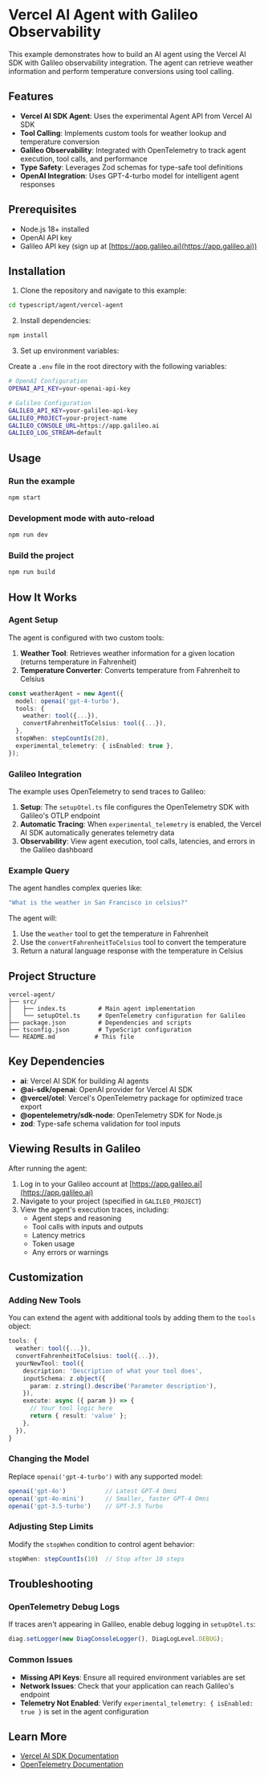 # Vercel AI Agent with Galileo Observability

This example demonstrates how to build an AI agent using the Vercel AI SDK with Galileo observability integration. The agent can retrieve weather information and perform temperature conversions using tool calling.

## Features

- **Vercel AI SDK Agent**: Uses the experimental Agent API from Vercel AI SDK
- **Tool Calling**: Implements custom tools for weather lookup and temperature conversion
- **Galileo Observability**: Integrated with OpenTelemetry to track agent execution, tool calls, and performance
- **Type Safety**: Leverages Zod schemas for type-safe tool definitions
- **OpenAI Integration**: Uses GPT-4-turbo model for intelligent agent responses

## Prerequisites

- Node.js 18+ installed
- OpenAI API key
- Galileo API key (sign up at [https://app.galileo.ai](https://app.galileo.ai))

## Installation

1. Clone the repository and navigate to this example:

```bash
cd typescript/agent/vercel-agent
```

2. Install dependencies:

```bash
npm install
```

3. Set up environment variables:

Create a `.env` file in the root directory with the following variables:

```bash
# OpenAI Configuration
OPENAI_API_KEY=your-openai-api-key

# Galileo Configuration
GALILEO_API_KEY=your-galileo-api-key
GALILEO_PROJECT=your-project-name
GALILEO_CONSOLE_URL=https://app.galileo.ai
GALILEO_LOG_STREAM=default
```

## Usage

### Run the example

```bash
npm start
```

### Development mode with auto-reload

```bash
npm run dev
```

### Build the project

```bash
npm run build
```

## How It Works

### Agent Setup

The agent is configured with two custom tools:

1. **Weather Tool**: Retrieves weather information for a given location (returns temperature in Fahrenheit)
2. **Temperature Converter**: Converts temperature from Fahrenheit to Celsius

```typescript
const weatherAgent = new Agent({
  model: openai('gpt-4-turbo'),
  tools: {
    weather: tool({...}),
    convertFahrenheitToCelsius: tool({...}),
  },
  stopWhen: stepCountIs(20),
  experimental_telemetry: { isEnabled: true },
});
```

### Galileo Integration

The example uses OpenTelemetry to send traces to Galileo:

1. **Setup**: The `setupOtel.ts` file configures the OpenTelemetry SDK with Galileo's OTLP endpoint
2. **Automatic Tracing**: When `experimental_telemetry` is enabled, the Vercel AI SDK automatically generates telemetry data
3. **Observability**: View agent execution, tool calls, latencies, and errors in the Galileo dashboard

### Example Query

The agent handles complex queries like:

```typescript
"What is the weather in San Francisco in celsius?"
```

The agent will:

1. Use the `weather` tool to get the temperature in Fahrenheit
2. Use the `convertFahrenheitToCelsius` tool to convert the temperature
3. Return a natural language response with the temperature in Celsius

## Project Structure

```
vercel-agent/
├── src/
│   ├── index.ts         # Main agent implementation
│   └── setupOtel.ts     # OpenTelemetry configuration for Galileo
├── package.json         # Dependencies and scripts
├── tsconfig.json        # TypeScript configuration
└── README.md           # This file
```

## Key Dependencies

- **ai**: Vercel AI SDK for building AI agents
- **@ai-sdk/openai**: OpenAI provider for Vercel AI SDK
- **@vercel/otel**: Vercel's OpenTelemetry package for optimized trace export
- **@opentelemetry/sdk-node**: OpenTelemetry SDK for Node.js
- **zod**: Type-safe schema validation for tool inputs

## Viewing Results in Galileo

After running the agent:

1. Log in to your Galileo account at [https://app.galileo.ai](https://app.galileo.ai)
2. Navigate to your project (specified in `GALILEO_PROJECT`)
3. View the agent's execution traces, including:
   - Agent steps and reasoning
   - Tool calls with inputs and outputs
   - Latency metrics
   - Token usage
   - Any errors or warnings

## Customization

### Adding New Tools

You can extend the agent with additional tools by adding them to the `tools` object:

```typescript
tools: {
  weather: tool({...}),
  convertFahrenheitToCelsius: tool({...}),
  yourNewTool: tool({
    description: 'Description of what your tool does',
    inputSchema: z.object({
      param: z.string().describe('Parameter description'),
    }),
    execute: async ({ param }) => {
      // Your tool logic here
      return { result: 'value' };
    },
  }),
}
```

### Changing the Model

Replace `openai('gpt-4-turbo')` with any supported model:

```typescript
openai('gpt-4o')           // Latest GPT-4 Omni
openai('gpt-4o-mini')      // Smaller, faster GPT-4 Omni
openai('gpt-3.5-turbo')    // GPT-3.5 Turbo
```

### Adjusting Step Limits

Modify the `stopWhen` condition to control agent behavior:

```typescript
stopWhen: stepCountIs(10)  // Stop after 10 steps
```

## Troubleshooting

### OpenTelemetry Debug Logs

If traces aren't appearing in Galileo, enable debug logging in `setupOtel.ts`:

```typescript
diag.setLogger(new DiagConsoleLogger(), DiagLogLevel.DEBUG);
```

### Common Issues

- **Missing API Keys**: Ensure all required environment variables are set
- **Network Issues**: Check that your application can reach Galileo's endpoint
- **Telemetry Not Enabled**: Verify `experimental_telemetry: { isEnabled: true }` is set in the agent configuration

## Learn More

- [Vercel AI SDK Documentation](https://sdk.vercel.ai/docs)
- [OpenTelemetry Documentation](https://opentelemetry.io/docs/)
